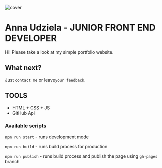 ![cover](https://annaudziela.github.io/og-portfolio.png)

# Anna Udziela - JUNIOR FRONT END DEVELOPER

Hi! Please take a look at my simple portfolio website.

## What next?

Just `contact me` or leave`your feedback`.

## TOOLS
- HTML + CSS + JS
- GitHub Api

### Available scripts

`npm run start` - runs development mode

`npm run build` - runs build process for production

`npm run publish` - runs build process and publish the page using `gh-pages` branch

